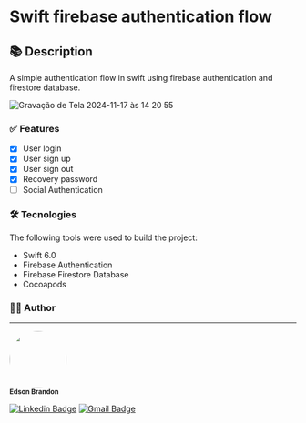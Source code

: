 # Swift firebase authentication flow

## 📚 Description
A simple authentication flow in swift using firebase authentication and firestore database.


![Gravação de Tela 2024-11-17 às 14 20 55](https://github.com/user-attachments/assets/fbaafb46-4649-4b8e-8ccb-82680a911746)

### ✅ Features

- [x] User login
- [x] User sign up
- [x] User sign out
- [x] Recovery password
- [ ] Social Authentication

### 🛠 Tecnologies

The following tools were used to build the project:
- Swift 6.0
- Firebase Authentication
- Firebase Firestore Database
- Cocoapods

### 🧑‍💻 Author
---
<img style="border-radius: 50%;" src="https://avatars.githubusercontent.com/u/49498964?v=4" width="100px;" alt=""/>
 <br />
 <sub><b>Edson Brandon</b></sub></a>

[![Linkedin Badge](https://img.shields.io/badge/-Edson-blue?style=flat-square&logo=Linkedin&logoColor=white&link=https://www.linkedin.com/in/edson-brandon/)](https://www.linkedin.com/in/edson-brandon/) 
[![Gmail Badge](https://img.shields.io/badge/-edsonbrandon@gmail.com-c14438?style=flat-square&logo=Gmail&logoColor=white&link=mailto:edsonbrandon@gmail.com)](mailto:edsonbrandon@gmail.com)

